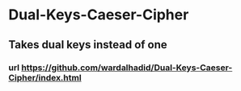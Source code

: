 # Dual-Keys-Caeser-Cipher
## Takes dual keys instead of one
### url https://github.com/wardalhadid/Dual-Keys-Caeser-Cipher/index.html